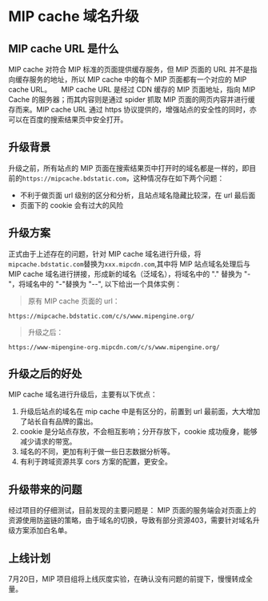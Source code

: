# MIP cache 域名升级

## MIP cache URL 是什么

MIP cache 对符合 MIP 标准的页面提供缓存服务，但 MIP 页面的 URL 并不是指向缓存服务的地址，所以 MIP cache 中的每个 MIP 页面都有一个对应的 MIP cache URL。    
MIP cache URL 是经过 CDN 缓存的 MIP 页面地址，指向 MIP Cache 的服务器；而其内容则是通过 spider 抓取 MIP 页面的网页内容并进行缓存而来。MIP cache URL 通过 https 协议提供的，增强站点的安全性的同时，亦可以在百度的搜索结果页中安全打开。     

## 升级背景 

升级之前，所有站点的 MIP 页面在搜索结果页中打开时的域名都是一样的，即目前的`https://mipcache.bdstatic.com`，这种情况存在如下两个问题：
- 不利于做页面 url 级别的区分和分析，且站点域名隐藏比较深，在 url 最后面
- 页面下的 cookie 会有过大的风险

## 升级方案

正式由于上述存在的问题，针对 MIP cache 域名进行升级，将`mipcache.bdstatic.com`替换为`xxx.mipcdn.com`,其中将 MIP 站点域名处理后与 MIP cache 域名进行拼接，形成新的域名（泛域名），将域名中的 "." 替换为 "-"，将域名中的 "-"替换为 "--",
以下给出一个具体实例：

> 原有 MIP cache 页面的 url：

```
https://mipcache.bdstatic.com/c/s/www.mipengine.org/

```

> 升级之后： 
     
```
https://www-mipengine-org.mipcdn.com/c/s/www.mipengine.org/

```

## 升级之后的好处  

MIP cache 域名进行升级后，主要有以下优点：
1. 升级后站点的域名在 mip cache 中是有区分的，前置到 url 最前面，大大增加了站长自有品牌的露出。
2. cookie 是分站点存放，不会相互影响；分开存放下，cookie 成功瘦身，能够减少请求的带宽。
3. 域名的不同，更加有利于做一些日志数据分析等。
4. 有利于跨域资源共享 cors 方案的配置，更安全。

## 升级带来的问题

经过项目的仔细测试，目前发现的主要问题是： MIP 页面的服务端会对页面上的资源使用防盗链的策略，由于域名的切换，导致有部分资源403，需要针对域名升级方案添加白名单。

## 上线计划

7月20日，MIP 项目组将上线灰度实验，在确认没有问题的前提下，慢慢转成全量。


